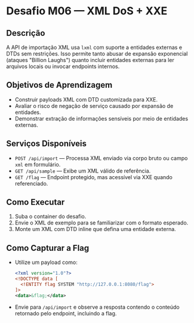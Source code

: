 # Desafio M06 — XML DoS + XXE

## Descrição
A API de importação XML usa `lxml` com suporte a entidades externas e DTDs sem restrições. Isso permite tanto abusar de expansão exponencial (ataques "Billion Laughs") quanto incluir entidades externas para ler arquivos locais ou invocar endpoints internos.

## Objetivos de Aprendizagem
- Construir payloads XML com DTD customizada para XXE.
- Avaliar o risco de negação de serviço causado por expansão de entidades.
- Demonstrar extração de informações sensíveis por meio de entidades externas.

## Serviços Disponíveis
- `POST /api/import` — Processa XML enviado via corpo bruto ou campo `xml` em formulário.
- `GET /api/sample` — Exibe um XML válido de referência.
- `GET /flag` — Endpoint protegido, mas acessível via XXE quando referenciado.

## Como Executar
1. Suba o container do desafio.
2. Envie o XML de exemplo para se familiarizar com o formato esperado.
3. Monte um XML com DTD inline que defina uma entidade externa.

## Como Capturar a Flag
- Utilize um payload como:
  ```xml
  <?xml version="1.0"?>
  <!DOCTYPE data [
    <!ENTITY flag SYSTEM "http://127.0.0.1:8080/flag">
  ]>
  <data>&flag;</data>
  ```
- Envie para `/api/import` e observe a resposta contendo o conteúdo retornado pelo endpoint, incluindo a flag.
